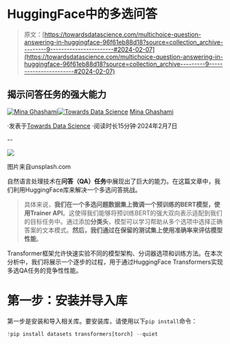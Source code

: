 # HuggingFace中的多选问答

> 原文：[https://towardsdatascience.com/multichoice-question-answering-in-huggingface-96f61eb88d18?source=collection_archive---------9-----------------------#2024-02-07](https://towardsdatascience.com/multichoice-question-answering-in-huggingface-96f61eb88d18?source=collection_archive---------9-----------------------#2024-02-07)

## 揭示问答任务的强大能力

[](https://medium.com/@mina.ghashami?source=post_page---byline--96f61eb88d18--------------------------------)[![Mina Ghashami](../Images/745f53b94f5667a485299b49913c7a21.png)](https://medium.com/@mina.ghashami?source=post_page---byline--96f61eb88d18--------------------------------)[](https://towardsdatascience.com/?source=post_page---byline--96f61eb88d18--------------------------------)[![Towards Data Science](../Images/a6ff2676ffcc0c7aad8aaf1d79379785.png)](https://towardsdatascience.com/?source=post_page---byline--96f61eb88d18--------------------------------) [Mina Ghashami](https://medium.com/@mina.ghashami?source=post_page---byline--96f61eb88d18--------------------------------)

·发表于[Towards Data Science](https://towardsdatascience.com/?source=post_page---byline--96f61eb88d18--------------------------------) ·阅读时长15分钟·2024年2月7日

--

![](../Images/53031ba3d97b0658a995789648fe0416.png)

图片来自unsplash.com

自然语言处理技术在**问答（QA）任务**中展现出了巨大的能力。在这篇文章中，我们利用HuggingFace库来解决一个多选问答挑战。

> 具体来说，**我们在一个多选问题数据集上微调一个预训练的BERT模型，使用Trainer API**。这使得我们能够将预训练BERT的强大双向表示适配到我们的目标任务中。通过添加**分类头**，模型可以学习帮助从多个选项中选择正确答案的文本模式。**然后，我们通过在保留的测试集上使用准确率来评估模型性能**。

Transformer框架允许快速实验不同的模型架构、分词器选项和训练方法。在本次分析中，我们将展示一个逐步的过程，用于通过HuggingFace Transformers实现多选QA任务的竞争性性能。

# 第一步：安装并导入库

第一步是安装和导入相关库。要安装库，请使用以下`pip install`命令：

```py
!pip install datasets transformers[torch] --quiet
```
